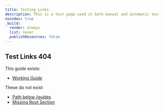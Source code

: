 ```yaml
---
title: Testing Links
description: This is a test page used in both manual and automatic tests. Do not delete. It will not be listed anywhere.
noindex: true
_build:
  render: always
  list: never
  publishResources: false
---
```



## Test Links 404


This guide exists:

* [Working Guide](/docs/guides/getting-started/)

These do not exist:

* [Path below /guides](/docs/guides/this-does-not-exist/)
* [Missing Root Section](/docs/missing-section/)